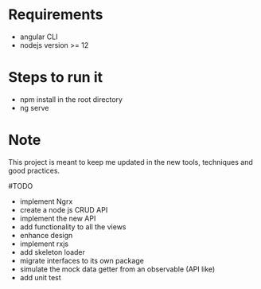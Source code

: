 # Requirements
- angular CLI
- nodejs version >= 12


# Steps to run it
- npm install in the root directory
- ng serve

# Note
This project is meant to keep me updated in the new tools, techniques and good practices. 


#TODO
- implement Ngrx
- create a node js CRUD API
- implement the new API
- add functionality to all the views
- enhance design
- implement rxjs
- add skeleton loader
- migrate interfaces to its own package
- simulate the mock data getter from an observable (API like)
- add unit test

